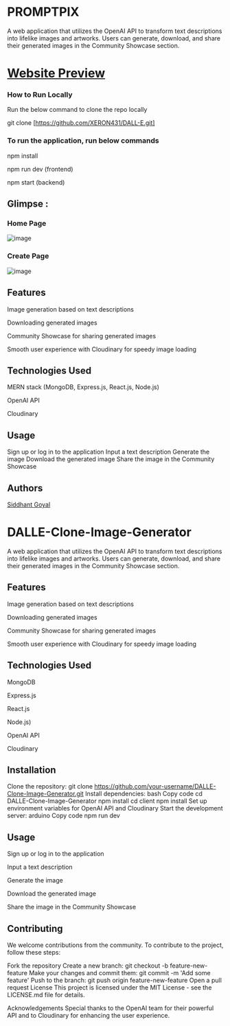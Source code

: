 # PROMPTPIX
A web application that utilizes the OpenAI API to transform text descriptions into lifelike images and artworks. Users can generate, download, and share their generated images in the Community Showcase section.
# [Website Preview](https://imagegenapp.netlify.app/)


### How to Run Locally
Run the below command to clone the repo locally

git clone [https://github.com/XERON431/DALL-E.git]
 

### To run the application, run below commands 

npm install

npm run dev (frontend)

npm start (backend)

## Glimpse :


### Home Page


![image](https://github.com/XERON431/DALL-E/assets/103522839/de9b15c6-0cb9-4950-a2d1-d3d492aaed7e)

### Create Page
![image](https://github.com/XERON431/DALL-E/assets/103522839/ca4bf880-aece-4008-9211-9ecf0ba0a76d)

## Features
Image generation based on text descriptions

Downloading generated images

Community Showcase for sharing generated images

Smooth user experience with Cloudinary for speedy image loading

## Technologies Used

MERN stack (MongoDB, Express.js, React.js, Node.js)

OpenAI API

Cloudinary

## Usage
Sign up or log in to the application
Input a text description
Generate the image
Download the generated image
Share the image in the Community Showcase

## Authors
[Siddhant Goyal](https://www.linkedin.com/in/siddhantgoyal2001?utm_source=share&utm_campaign=share_via&utm_content=profile&utm_medium=android_app)
# DALLE-Clone-Image-Generator
A web application that utilizes the OpenAI API to transform text descriptions into lifelike images and artworks. Users can generate, download, and share their generated images in the Community Showcase section.

## Features
Image generation based on text descriptions

Downloading generated images

Community Showcase for sharing generated images

Smooth user experience with Cloudinary for speedy image loading

## Technologies Used
MongoDB 

Express.js 

React.js 

Node.js)

OpenAI API

Cloudinary
## Installation
Clone the repository: git clone https://github.com/your-username/DALLE-Clone-Image-Generator.git
Install dependencies:
bash
Copy code
cd DALLE-Clone-Image-Generator
npm install
cd client
npm install
Set up environment variables for OpenAI API and Cloudinary
Start the development server:
arduino
Copy code
npm run dev
## Usage
Sign up or log in to the application

Input a text description

Generate the image

Download the generated image

Share the image in the Community Showcase

## Contributing
We welcome contributions from the community. To contribute to the project, follow these steps:

Fork the repository
Create a new branch: git checkout -b feature-new-feature
Make your changes and commit them: git commit -m 'Add some feature'
Push to the branch: git push origin feature-new-feature
Open a pull request
License
This project is licensed under the MIT License - see the LICENSE.md file for details.

Acknowledgements
Special thanks to the OpenAI team for their powerful API and to Cloudinary for enhancing the user experience.
